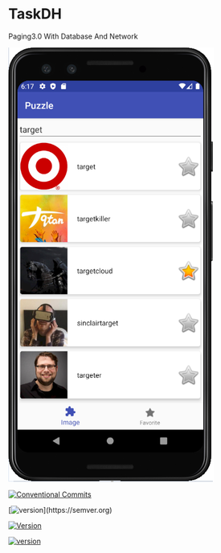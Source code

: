 # TaskDH
Paging3.0 With Database And Network


![Showcase](https://raw.githubusercontent.com/kkeman/TaskDH/master/art/taskdh.png)

[![Conventional Commits](https://search.maven.org/artifact/io.github.nasmedia-tech/nstationsdk/0.6.1/aar)](https://conventionalcommits.org)

[![version]([https://img.shields.io/badge/version-1.0.1-yellow.svg](https://search.maven.org/artifact/io.github.nasmedia-tech/nstationsdk/0.6.1/aar))](https://semver.org)


[![Version](https://search.maven.org/artifact/io.github.nasmedia-tech/nstationsdk/0.6.1/aar)](https://search.maven.org/artifact/io.github.nasmedia-tech/nstationsdk/0.6.1/aar)


[![version](https://img.shields.io/badge/version-1.0.1-yellow.svg)](https://search.maven.org/artifact/io.github.nasmedia-tech/nstationsdk/0.6.1/aar)
